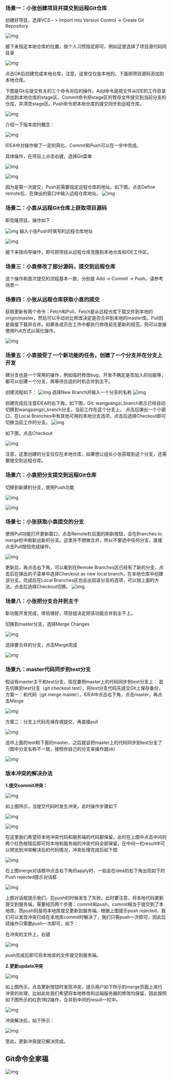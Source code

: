 ### 场景一：小张创建项目并提交到远程Git仓库

创建好项目，选择VCS - > Import into Version Control -> Create Git Repository

![img](https://img2018.cnblogs.com/blog/1188380/201906/1188380-20190626191359187-1860171399.png)

接下来指定本地仓库的位置，按个人习惯指定即可，例如这里选择了项目源代码同目录

![img](https://img2018.cnblogs.com/blog/1188380/201906/1188380-20190626191424484-1177933528.png)

点击OK后创建完成本地仓库，注意，这里仅仅是本地的。下面把项目源码添加到本地仓库。

下图是Git与提交有关的三个命令对应的操作，Add命令是把文件从IDE的工作目录添加到本地仓库的stage区，Commit命令把stage区的暂存文件提交到当前分支的仓库，并清空stage区。Push命令把本地仓库的提交同步到远程仓库。

![img](https://img2018.cnblogs.com/blog/1188380/201906/1188380-20190626191442000-2001925393.png)

 介绍一下版本库的概念：

![img](https://img2018.cnblogs.com/blog/1188380/201906/1188380-20190627093634940-1332392815.png)

 

IDEA中对操作做了一定的简化，Commit和Push可以在一步中完成。

具体操作，在项目上点击右键，选择Git菜单

![img](https://img2018.cnblogs.com/blog/1188380/201906/1188380-20190626191510877-1645103499.png)

![img](https://img2018.cnblogs.com/blog/1188380/201906/1188380-20190626191609594-1214648522.png)

 因为是第一次提交，Push前需要指定远程仓库的地址。如下图，点击Define remote后，在弹出的窗口中输入远程仓库地址。
![img](https://img2018.cnblogs.com/blog/1188380/201906/1188380-20190626191621844-720986537.png)

 

### 场景二：小袁从远程Git仓库上获取项目源码

即克隆项目，操作如下：

![img](https://img2018.cnblogs.com/blog/1188380/201906/1188380-20190626191634758-777282851.png)
输入小张Push时填写的远程仓库地址

![img](https://img2018.cnblogs.com/blog/1188380/201906/1188380-20190626191647161-2057886327.png)

接下来按向导操作，即可把项目从远程仓库克隆到本地仓库和IDE工作区。

### 场景三：小袁修改了部分源码，提交到远程仓库

这个操作和首次提交的流程基本一致，分别是 Add -> Commit -> Push。请参考场景一

### 场景四：小张从远程仓库获取小袁的提交

获取更新有两个命令：Fetch和Pull，Fetch是从远程仓库下载文件到本地的origin/master，然后可以手动对比修改决定是否合并到本地的master库。Pull则是直接下载并合并。如果各成员在工作中都执行修改前先更新的规范，则可以直接使用Pull方式以简化操作。

![img](https://img2018.cnblogs.com/blog/1188380/201906/1188380-20190626191701650-522350775.png)

 

### 场景五：小袁接受了一个新功能的任务，创建了一个分支并在分支上开发

建分支也是一个常用的操作，例如临时修改bug、开发不确定是否加入的功能等，都可以创建一个分支，再等待合适的时机合并到主干。

创建流程如下：
![img](https://img2018.cnblogs.com/blog/1188380/201906/1188380-20190626191718678-1479339413.png)
选择New Branch并输入一个分支的名称
![img](https://img2018.cnblogs.com/blog/1188380/201906/1188380-20190626191729860-828336031.png)

 创建完成后注意IDEA的右下角，如下图，Git: wangpangzi_branch表示已经自动切换到wangpangzi_branch分支，当前工作在这个分支上。
点击后弹出一个小窗口，在Local Branches中有其他可用的本地分支选项，点击后选择Checkout即可切换当前工作的分支。
![img](https://img2018.cnblogs.com/blog/1188380/201906/1188380-20190626191743072-1997442321.png)

 如下图，点击Checkout

![img](https://img2018.cnblogs.com/blog/1188380/201906/1188380-20190626191756279-210972420.png)

注意，这里创建的分支仅仅在本地仓库，如果想让组长小张获取到这个分支，还需要提交到远程仓库。

### 场景六：小袁把分支提交到远程Git仓库

切换到新建的分支，使用Push功能

![img](https://img2018.cnblogs.com/blog/1188380/201906/1188380-20190626191815183-1189668277.png)

![img](https://img2018.cnblogs.com/blog/1188380/201906/1188380-20190626191829029-116085391.png)

### 场景七：小张获取小袁提交的分支

使用Pull功能打开更新窗口，点击Remote栏后面的刷新按钮，会在Branches to merge栏中刷新出新的分支。这里并不想做合并，所以不要选中任何分支，直接点击Pull按钮完成操作。

![img](https://img2018.cnblogs.com/blog/1188380/201906/1188380-20190626191840106-351394877.png)

 更新后，再点击右下角，可以看到在Remote Branches区已经有了新的分支，点击后在弹出的子菜单中选择Checkout as new local branch，在本地仓库中创建该分支。完成后在Local Branches区也会出现该分支的选项，可以按上面的方法，点击后选择Checkout切换。
![img](https://img2018.cnblogs.com/blog/1188380/201906/1188380-20190626191904733-308447494.png)

 

### 场景八：小张把分支合并到主干

新功能开发完成，体验很好，项目组决定把该功能合并到主干上。

切换到master分支，选择Merge Changes

![img](https://img2018.cnblogs.com/blog/1188380/201906/1188380-20190626191917611-1806455291.png)

 选择要合并的分支，点击Merge完成

![img](https://img2018.cnblogs.com/blog/1188380/201906/1188380-20190626191930507-1439850753.png)

### 场景九：master代码同步到test分支

假设有master主干和test分支，现在要把master上的代码同步到test分支上：
首先切换到test分支（git checkout test），将test分支代码先提交Git上保存备份，
方案一：和代码（git merge master），IDEA中点击右下角，点击master，再点击Merge

![img](https://img2018.cnblogs.com/blog/1188380/201907/1188380-20190731092833706-2116517775.png)

方案二：分支上代码先保存或提交，再直接pull

![img](https://img2018.cnblogs.com/blog/1188380/201907/1188380-20190731093337870-1008240337.png)

选中上面的test和下面的master，之后就会把master上的代码同步到test分支了（图中分支名称不一致，按照你自己的分支来操作就ok）

 ![img](https://img2018.cnblogs.com/blog/1188380/201907/1188380-20190731093258361-265155769.png)

 

### 版本冲突的解决办法

**1.提交commit冲突：**

![img](https://img2018.cnblogs.com/blog/1188380/201906/1188380-20190626193548852-39714681.png)

 

如上图所示，当提交代码时发生冲突，此时操作步骤如下

![img](https://img2018.cnblogs.com/blog/1188380/201906/1188380-20190626193624952-1981095504.png)

 

 

![img](https://img2018.cnblogs.com/blog/1188380/201906/1188380-20190626193640860-1259076716.png)

在这里我们希望将本地冲突代码和服务端的代码都保留，此时在上图中点击中间的两个红色按钮后即可将本地和服务端的冲突代码全部保留，在中间一栏result中可以预览到冲突解决后的代码情况，冲突处理完成后如下图

![img](https://img2018.cnblogs.com/blog/1188380/201906/1188380-20190626193707530-638934208.png)

在上图merge对话框中点击右下角的apply时，一般会在idea的右下角出现如下的Push rejected提示对话框

![img](https://img2018.cnblogs.com/blog/1188380/201906/1188380-20190626193728469-1283724535.png)

 

上图对话框提示我们，在push的时候发生了失败，此时要注意，将本地代码更新提交到服务端，需要经历两个步骤：commit和push，commit相当于提交到了本地库，而push则是将本地库提交更新到服务端。根据上图提示push rejected，我们可以发现冲突已经在本地库commit时解决了，我们只需push一次即可，因此后续操作只需要push一次即可，如下：

在冲突的文件上，右键

![img](https://img2018.cnblogs.com/blog/1188380/201906/1188380-20190626193745133-2031336526.png)

push完成后即可将本地库的文件提交到服务端。

**2.更新update冲突**

![img](https://img2018.cnblogs.com/blog/1188380/201906/1188380-20190626193817845-51568870.png)

 

如上图所示，点击更新按钮时发现冲突，提示用户如下所示的merge页面上进行冲突的处理，比如此处我们希望将本地修改和远端服务器的修改均保留，因此按照如下图所示的红色1和2操作，合并到中间的result一栏中。

![img](https://img2018.cnblogs.com/blog/1188380/201906/1188380-20190626193830562-524034758.png)

 冲突解决后，如下所示：

![img](https://img2018.cnblogs.com/blog/1188380/201906/1188380-20190626193845138-1707946768.png)

至此，更新冲突就已解决完成。

## Git命令全家福

![img](https://img2018.cnblogs.com/blog/1188380/201906/1188380-20190626193905690-1543978978.png)